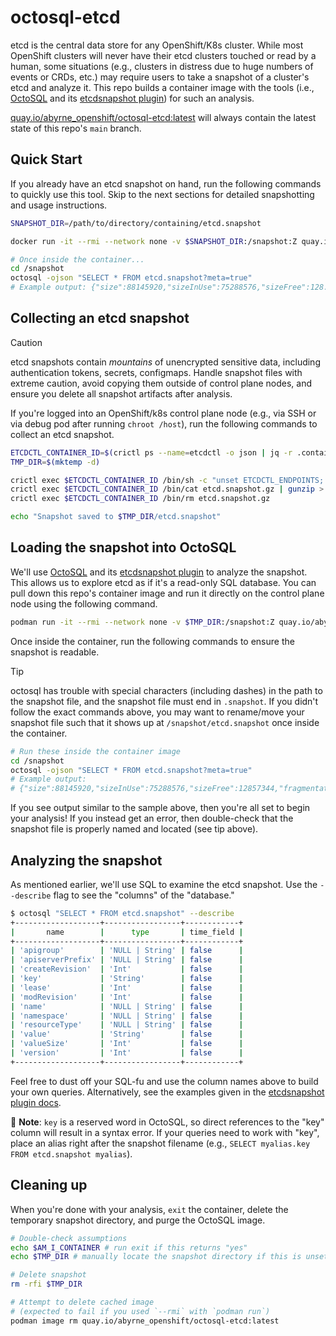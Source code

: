 # octosql-etcd

etcd is the central data store for any OpenShift/K8s cluster. While most OpenShift clusters will never have their etcd clusters touched or read by a human, some situations (e.g., clusters in distress due to huge numbers of events or CRDs, etc.) may require users to take a snapshot of a cluster's etcd and analyze it. This repo builds a container image with the tools (i.e., [OctoSQL](https://github.com/cube2222/octosql) and its [etcdsnapshot plugin](https://github.com/tjungblu/octosql-plugin-etcdsnapshot)) for such an analysis.

[quay.io/abyrne_openshift/octosql-etcd:latest](https://quay.io/repository/abyrne_openshift/octosql-etcd) will always contain the latest state of this repo's `main` branch.

## Quick Start
If you already have an etcd snapshot on hand, run the following commands to quickly use this tool. Skip to the next sections for detailed snapshotting and usage instructions.
```bash
SNAPSHOT_DIR=/path/to/directory/containing/etcd.snapshot

docker run -it --rmi --network none -v $SNAPSHOT_DIR:/snapshot:Z quay.io/abyrne_openshift/octosql-etcd:latest

# Once inside the container...
cd /snapshot
octosql -ojson "SELECT * FROM etcd.snapshot?meta=true"
# Example output: {"size":88145920,"sizeInUse":75288576,"sizeFree":128...
```

## Collecting an etcd snapshot
> [!CAUTION]
> etcd snapshots contain _mountains_ of unencrypted sensitive data, including authentication tokens, secrets, configmaps. Handle snapshot files with extreme caution, avoid copying them outside of control plane nodes, and ensure you delete all snapshot artifacts after analysis.

If you're logged into an OpenShift/k8s control plane node (e.g., via SSH or via debug pod after running `chroot /host`), run the following commands to collect an etcd snapshot.
```bash
ETCDCTL_CONTAINER_ID=$(crictl ps --name=etcdctl -o json | jq -r .containers[0].id)
TMP_DIR=$(mktemp -d)

crictl exec $ETCDCTL_CONTAINER_ID /bin/sh -c "unset ETCDCTL_ENDPOINTS; etcdctl snapshot save etcd.snapshot; gzip -f etcd.snapshot"
crictl exec $ETCDCTL_CONTAINER_ID /bin/cat etcd.snapshot.gz | gunzip > $TMP_DIR/etcd.snapshot
crictl exec $ETCDCTL_CONTAINER_ID /bin/rm etcd.snapshot.gz

echo "Snapshot saved to $TMP_DIR/etcd.snapshot"
```

## Loading the snapshot into OctoSQL
We'll use [OctoSQL](https://github.com/cube2222/octosql) and its [etcdsnapshot plugin](https://github.com/tjungblu/octosql-plugin-etcdsnapshot) to analyze the snapshot. This allows us to explore etcd as if it's a read-only SQL database. You can pull down this repo's container image and run it directly on the control plane node using the following command.
```bash
podman run -it --rmi --network none -v $TMP_DIR:/snapshot:Z quay.io/abyrne_openshift/octosql-etcd:latest
```

Once inside the container, run the following commands to ensure the snapshot is readable.
> [!TIP]
> octosql has trouble with special characters (including dashes) in the path to the snapshot file, and the snapshot file must end in `.snapshot`. If you didn't follow the exact commands above, you may want to rename/move your snapshot file such that it shows up at `/snapshot/etcd.snapshot` once inside the container.
```bash
# Run these inside the container image
cd /snapshot
octosql -ojson "SELECT * FROM etcd.snapshot?meta=true"
# Example output:
# {"size":88145920,"sizeInUse":75288576,"sizeFree":12857344,"fragmentationRatio":0.145864312267658,"fragmentationBytes":12857344,"totalKeys":25467,"totalRevisions":25450,"maxRevision":88921,"minRevision":0,"revisionRange":88921,"avgRevisionsPerKey":1.0883510092370852,"defaultQuota":8589934592,"quotaUsageRatio":0.01026153564453125,"quotaUsagePercent":1.026153564453125,"quotaRemaining":8501788672,"totalValueSize":59279509,"averageValueSize":2327,"largestValueSize":544474,"smallestValueSize":0,"keysWithMultipleRevisions":151,"uniqueKeys":23384,"keysWithLeases":15797,"activeLeases":366,"estimatedCompactionSavings":3312109}
```
If you see output similar to the sample above, then you're all set to begin your analysis! If you instead get an error, then double-check that the snapshot file is properly named and located (see tip above).

## Analyzing the snapshot
As mentioned earlier, we'll use SQL to examine the etcd snapshot. Use the `--describe` flag to see the "columns" of the "database."
```bash
$ octosql "SELECT * FROM etcd.snapshot" --describe
+-------------------+-----------------+------------+
|       name        |      type       | time_field |
+-------------------+-----------------+------------+
| 'apigroup'        | 'NULL | String' | false      |
| 'apiserverPrefix' | 'NULL | String' | false      |
| 'createRevision'  | 'Int'           | false      |
| 'key'             | 'String'        | false      |
| 'lease'           | 'Int'           | false      |
| 'modRevision'     | 'Int'           | false      |
| 'name'            | 'NULL | String' | false      |
| 'namespace'       | 'NULL | String' | false      |
| 'resourceType'    | 'NULL | String' | false      |
| 'value'           | 'String'        | false      |
| 'valueSize'       | 'Int'           | false      |
| 'version'         | 'Int'           | false      |
+-------------------+-----------------+------------+
```
Feel free to dust off your SQL-fu and use the column names above to build your own queries. Alternatively, see the examples given in the [etcdsnapshot plugin docs](https://github.com/tjungblu/octosql-plugin-etcdsnapshot/blob/main/README.md#examples).

🔑 **Note**: `key` is a reserved word in OctoSQL, so direct references to the "key" column will result in a syntax error. If your queries need to work with "key", place an alias right after the snapshot filename (e.g., `SELECT myalias.key FROM etcd.snapshot myalias`). 

## Cleaning up
When you're done with your analysis, `exit` the container, delete the temporary snapshot directory, and purge the OctoSQL image.
```bash
# Double-check assumptions
echo $AM_I_CONTAINER # run exit if this returns "yes"
echo $TMP_DIR # manually locate the snapshot directory if this is unset

# Delete snapshot
rm -rfi $TMP_DIR

# Attempt to delete cached image 
# (expected to fail if you used `--rmi` with `podman run`)
podman image rm quay.io/abyrne_openshift/octosql-etcd:latest
```
